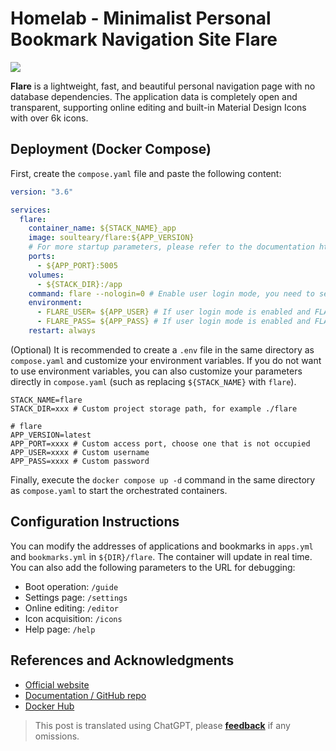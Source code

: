 # Homelab - Minimalist Personal Bookmark Navigation Site Flare

![](https://img.wiki-power.com/d/wiki-media/img/20230410170939.png)

**Flare** is a lightweight, fast, and beautiful personal navigation page with no database dependencies. The application data is completely open and transparent, supporting online editing and built-in Material Design Icons with over 6k icons.

## Deployment (Docker Compose)

First, create the `compose.yaml` file and paste the following content:

```yaml title="compose.yaml"
version: "3.6"

services:
  flare:
    container_name: ${STACK_NAME}_app
    image: soulteary/flare:${APP_VERSION}
    # For more startup parameters, please refer to the documentation https://github.com/soulteary/docker-flare/blob/main/docs/advanced-startup.md
    ports:
      - ${APP_PORT}:5005
    volumes:
      - ${STACK_DIR}:/app
    command: flare --nologin=0 # Enable user login mode, you need to set the `nologin` startup parameter to `0` first
    environment:
      - FLARE_USER= ${APP_USER} # If user login mode is enabled and FLARE_USER is not set, the default user is `flare`
      - FLARE_PASS= ${APP_PASS} # If user login mode is enabled and FLARE_USER is not set, the password will be generated by default and displayed in the application startup log
    restart: always
```

(Optional) It is recommended to create a `.env` file in the same directory as `compose.yaml` and customize your environment variables. If you do not want to use environment variables, you can also customize your parameters directly in `compose.yaml` (such as replacing `${STACK_NAME}` with `flare`).

```dotenv title=".env"
STACK_NAME=flare
STACK_DIR=xxx # Custom project storage path, for example ./flare

# flare
APP_VERSION=latest
APP_PORT=xxxx # Custom access port, choose one that is not occupied
APP_USER=xxxx # Custom username
APP_PASS=xxxx # Custom password
```

Finally, execute the `docker compose up -d` command in the same directory as `compose.yaml` to start the orchestrated containers.

## Configuration Instructions

You can modify the addresses of applications and bookmarks in `apps.yml` and `bookmarks.yml` in `${DIR}/flare`. The container will update in real time. You can also add the following parameters to the URL for debugging:

- Boot operation: `/guide`
- Settings page: `/settings`
- Online editing: `/editor`
- Icon acquisition: `/icons`
- Help page: `/help`

## References and Acknowledgments

- [Official website](https://soulteary.com/2022/02/23/building-a-personal-bookmark-navigation-app-from-scratch-flare.html)
- [Documentation / GitHub repo](https://github.com/soulteary/docker-flare)
- [Docker Hub](https://hub.docker.com/r/soulteary/flare/)

> This post is translated using ChatGPT, please [**feedback**](https://github.com/linyuxuanlin/Wiki_MkDocs/issues/new) if any omissions.
